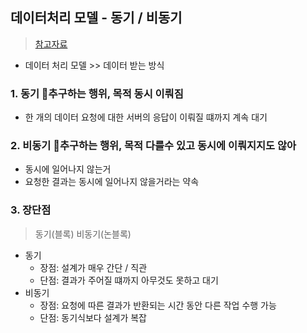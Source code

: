 ## 데이터처리 모델 - 동기 / 비동기
> [참고자료](https://velog.io/@slobber/%EB%8F%99%EA%B8%B0%EC%99%80-%EB%B9%84%EB%8F%99%EA%B8%B0%EC%9D%98-%EC%B0%A8%EC%9D%B4)
- 데이터 처리 모델 >> 데이터 받는 방식
### 1. 동기 📌추구하는 행위, 목적 동시 이뤄짐
- 한 개의 데이터 요청에 대한 서버의 응답이 이뤄질 떄까지 계속 대기
### 2. 비동기 📌추구하는 행위, 목적 다를수 있고 동시에 이뤄지지도 않아
- 동시에 일어나지 않는거
- 요청한 결과는 동시에 일어나지 않을거라는 약속
### 3. 장단점
> 동기(블록) 비동기(논블록)
- 동기 
  - 장점: 설계가 매우 간단 / 직관
  - 단점: 결과가 주어질 떄까지 아무것도 못하고 대기
- 비동기
  - 장점: 요청에 따른 결과가 반환되는 시간 동안 다른 작업 수행 가능
  - 단점: 동기식보다 설계가 복잡
